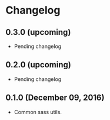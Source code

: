 # Changelog

## 0.3.0 (upcoming)

* Pending changelog

## 0.2.0 (upcoming)

* Pending changelog

## 0.1.0 (December 09, 2016)

* Common sass utils.